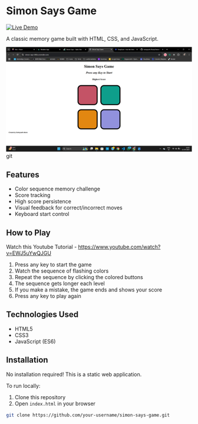 # Simon Says Game

[![Live Demo](https://img.shields.io/badge/demo-live-green?style=for-the-badge)](https://simon-says-646n.onrender.com)

A classic memory game built with HTML, CSS, and JavaScript.

![Game Screenshot](./assets/Screenshot%20(42).png)git

## Features

- Color sequence memory challenge
- Score tracking
- High score persistence
- Visual feedback for correct/incorrect moves
- Keyboard start control

## How to Play

Watch this Youtube Tutorial - https://www.youtube.com/watch?v=EWJ5uYwQJGU

1. Press any key to start the game
2. Watch the sequence of flashing colors
3. Repeat the sequence by clicking the colored buttons
4. The sequence gets longer each level
5. If you make a mistake, the game ends and shows your score
6. Press any key to play again

## Technologies Used

- HTML5
- CSS3
- JavaScript (ES6)

## Installation

No installation required! This is a static web application.

To run locally:
1. Clone this repository
2. Open `index.html` in your browser

```bash
git clone https://github.com/your-username/simon-says-game.git